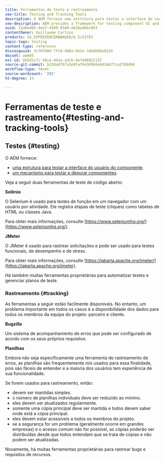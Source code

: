 ```yaml
---
title: Ferramentas de teste e rastreamento
seo-title: Testing and Tracking Tools
description: O AEM fornece uma estrutura para testar a interface do usuário do componente e um mecanismo para testar e depurar componentes
seo-description: AEM provides a framework for testing component UI and a mechanism for testing and debugging components
uuid: 12abedb5-4ee7-4389-9340-e628adbbc053
contentOwner: Guillaume Carlino
products: SG_EXPERIENCEMANAGER/6.5/SITES
topic-tags: testing
content-type: reference
discoiquuid: 3cf0fd8d-7fc8-468a-bb1e-1debb68a82a5
docset: aem65
exl-id: bb5d1c7c-56ce-4d1e-a3cb-4e74d6922137
source-git-commit: b220adf6fa3e9faf94389b9a9416b7fca2f89d9d
workflow-type: tm+mt
source-wordcount: '292'
ht-degree: 1%

---
```


# Ferramentas de teste e rastreamento{#testing-and-tracking-tools}

## Testes {#testing}

O AEM fornece:

* [uma estrutura para testar a interface do usuário do componente](/help/sites-developing/hobbes.md).
* [um mecanismo para testar e depurar componentes](/help/sites-developing/developer-mode.md).

Veja a seguir duas ferramentas de teste de código aberto:

**Selênio**

O Selenium é usado para testes de função em um navegador com um usuário por atividade. Ele registra etapas de teste (cliques) como tabelas de HTML ou classes Java.

Para obter mais informações, consulte [https://www.seleniumhq.org/](https://www.seleniumhq.org/).

**JMeter**

O JMeter é usado para rastrear solicitações e pode ser usado para testes funcionais, de desempenho e de stress.

Para obter mais informações, consulte [https://jakarta.apache.org/jmeter/](https://jakarta.apache.org/jmeter).

Há também muitas ferramentas proprietárias para automatizar testes e gerenciar planos de teste.

### Rastreamento {#tracking}

As ferramentas a seguir estão facilmente disponíveis. No entanto, um problema importante em todos os casos é a disponibilidade dos dados para todos os membros da equipe do projeto: parceiro e cliente.

**Bugzilla**

Um sistema de acompanhamento de erros que pode ser configurado de acordo com os seus próprios requisitos.

**Planilhas**

Embora não seja especificamente uma ferramenta de rastreamento de erros, as planilhas são frequentemente *mis* usados para essa finalidade, pois são fáceis de entender e a maioria dos usuários tem experiência de sua funcionalidade.

Se forem usados para rastreamento, então:

* devem ser mantidas simples.
* o número de planilhas individuais deve ser reduzido ao mínimo.
* eles devem ser atualizados regularmente.
* somente uma cópia principal deve ser mantida e todos devem saber onde está a cópia principal.
* eles devem estar acessíveis a todos os membros do projeto.
* se a segurança for um problema (geralmente ocorre em grandes empresas) e o acesso comum não for possível, as cópias poderão ser distribuídas desde que todos entendam que se trata de cópias e não podem ser atualizadas.

Novamente, há muitas ferramentas proprietárias para rastrear bugs e requisitos de recursos.

